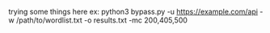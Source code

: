 trying some things here
ex: python3 bypass.py -u https://example.com/api -w /path/to/wordlist.txt -o results.txt -mc 200,405,500
